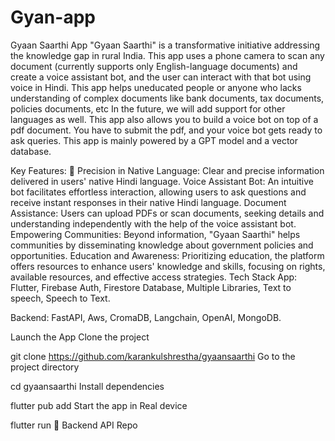 # Gyan-app
Gyaan Saarthi App 
"Gyaan Saarthi" is a transformative initiative addressing the knowledge gap in rural India. This app uses a phone camera to scan any document (currently supports only English-language documents) and create a voice assistant bot, and the user can interact with that bot using voice in Hindi. This app helps uneducated people or anyone who lacks understanding of complex documents like bank documents, tax documents, policies documents, etc In the future, we will add support for other languages as well. This app also allows you to build a voice bot on top of a pdf document. You have to submit the pdf, and your voice bot gets ready to ask queries. This app is mainly powered by a GPT model and a vector database.

Key Features: 🤖
Precision in Native Language: Clear and precise information delivered in users' native Hindi language.
Voice Assistant Bot: An intuitive bot facilitates effortless interaction, allowing users to ask questions and receive instant responses in their native Hindi language.
Document Assistance: Users can upload PDFs or scan documents, seeking details and understanding independently with the help of the voice assistant bot.
Empowering Communities: Beyond information, "Gyaan Saarthi" helps communities by disseminating knowledge about government policies and opportunities.
Education and Awareness: Prioritizing education, the platform offers resources to enhance users' knowledge and skills, focusing on rights, available resources, and effective access strategies.
Tech Stack
App: Flutter, Firebase Auth, Firestore Database, Multiple Libraries, Text to speech, Speech to Text.

Backend: FastAPI, Aws, CromaDB, Langchain, OpenAI, MongoDB.

Launch the App
Clone the project

  git clone https://github.com/karankulshrestha/gyaansaarthi
Go to the project directory

  cd gyaansaarthi
Install dependencies

  flutter pub add
Start the app in Real device

  flutter run
🔗 Backend API Repo
